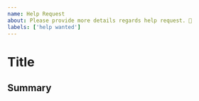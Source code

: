```yaml
---
name: Help Request
about: Please provide more details regards help request. 🎉
labels: ['help wanted']
---
```


# Title

<!-- Help Title -->

## Summary

<!-- What do you need help with? -->

<!---❗️❗️ Also, please consider donating (https://opencollective.com/zk-acqua) ❗️❗️ -->
